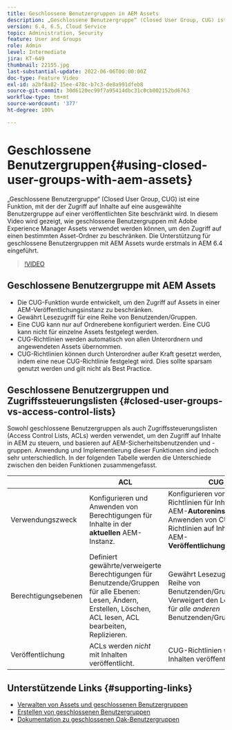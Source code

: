 ```yaml
---
title: Geschlossene Benutzergruppen in AEM Assets
description: „Geschlossene Benutzergruppe“ (Closed User Group, CUG) ist eine Funktion, mit der der Zugriff auf Inhalte auf eine ausgewählte Benutzergruppe auf einer veröffentlichten Site beschränkt wird. In diesem Video wird gezeigt, wie geschlossene Benutzergruppen mit Adobe Experience Manager Assets verwendet werden können, um den Zugriff auf einen bestimmten Asset-Ordner zu beschränken.
version: 6.4, 6.5, Cloud Service
topic: Administration, Security
feature: User and Groups
role: Admin
level: Intermediate
jira: KT-649
thumbnail: 22155.jpg
last-substantial-update: 2022-06-06T00:00:00Z
doc-type: Feature Video
exl-id: a2bf8a82-15ee-478c-b7c3-de8a991dfeb8
source-git-commit: 30d6120ec99f7a95414dbc31c0cb002152bd6763
workflow-type: tm+mt
source-wordcount: '377'
ht-degree: 100%

---
```


# Geschlossene Benutzergruppen{#using-closed-user-groups-with-aem-assets}

„Geschlossene Benutzergruppe“ (Closed User Group, CUG) ist eine Funktion, mit der der Zugriff auf Inhalte auf eine ausgewählte Benutzergruppe auf einer veröffentlichten Site beschränkt wird. In diesem Video wird gezeigt, wie geschlossene Benutzergruppen mit Adobe Experience Manager Assets verwendet werden können, um den Zugriff auf einen bestimmten Asset-Ordner zu beschränken. Die Unterstützung für geschlossene Benutzergruppen mit AEM Assets wurde erstmals in AEM 6.4 eingeführt.

>[!VIDEO](https://video.tv.adobe.com/v/22155?quality=12&learn=on)

## Geschlossene Benutzergruppe mit AEM Assets

* Die CUG-Funktion wurde entwickelt, um den Zugriff auf Assets in einer AEM-Veröffentlichungsinstanz zu beschränken.
* Gewährt Lesezugriff für eine Reihe von Benutzenden/Gruppen.
* Eine CUG kann nur auf Ordnerebene konfiguriert werden. Eine CUG kann nicht für einzelne Assets festgelegt werden.
* CUG-Richtlinien werden automatisch von allen Unterordnern und angewendeten Assets übernommen.
* CUG-Richtlinien können durch Unterordner außer Kraft gesetzt werden, indem eine neue CUG-Richtlinie festgelegt wird. Dies sollte sparsam genutzt werden und gilt nicht als Best Practice.

## Geschlossene Benutzergruppen und Zugriffssteuerungslisten {#closed-user-groups-vs-access-control-lists}

Sowohl geschlossene Benutzergruppen als auch Zugriffssteuerungslisten (Access Control Lists, ACLs) werden verwendet, um den Zugriff auf Inhalte in AEM zu steuern, und basieren auf AEM-Sicherheitsbenutzenden und -gruppen. Anwendung und Implementierung dieser Funktionen sind jedoch sehr unterschiedlich. In der folgenden Tabelle werden die Unterschiede zwischen den beiden Funktionen zusammengefasst.

|                   | ACL | CUG |
| ----------------- | -------------------------------------------------------------------------------------------------------------------------------- | ----------------------------------------------------------------------------------------------------------------------------- |
| Verwendungszweck | Konfigurieren und Anwenden von Berechtigungen für Inhalte in der **aktuellen** AEM-Instanz. | Konfigurieren von CUG-Richtlinien für Inhalte in der AEM-**Autoreninstanz**. Anwenden von CUG-Richtlinien auf Inhalte in AEM-**Veröffentlichungsinstanzen**. |
| Berechtigungsebenen | Definiert gewährte/verweigerte Berechtigungen für Benutzende/Gruppen für alle Ebenen: Lesen, Ändern, Erstellen, Löschen, ACL lesen, ACL bearbeiten, Replizieren. | Gewährt Lesezugriff für eine Reihe von Benutzenden/Gruppen. Verweigert den Lesezugriff für *alle anderen* Benutzenden/Gruppen. |
| Veröffentlichung | ACLs werden *nicht* mit Inhalten veröffentlicht. | CUG-Richtlinien *werden* mit Inhalten veröffentlicht. |

## Unterstützende Links {#supporting-links}

* [Verwalten von Assets und geschlossenen Benutzergruppen](https://experienceleague.adobe.com/docs/experience-manager-65/assets/managing/manage-assets.html?lang=de#closed-user-group)
* [Erstellen von geschlossenen Benutzergruppen](https://experienceleague.adobe.com/docs/experience-manager-65/administering/security/cug.html?lang=de)
* [Dokumentation zu geschlossenen Oak-Benutzergruppen](https://jackrabbit.apache.org/oak/docs/security/authorization/cug.html)
